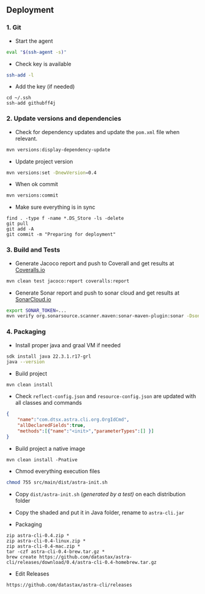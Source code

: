 
## Deployment

### 1. Git

- Start the agent
```bash
eval "$(ssh-agent -s)"
```

- Check key is available 
```bash
ssh-add -l
```

- Add the key (if needed)
```
cd ~/.ssh
ssh-add githubff4j
```

### 2. Update versions and dependencies

- Check for dependency updates and update the `pom.xml` file when relevant.

```bash
mvn versions:display-dependency-update
```

- Update project version
```bash
mvn versions:set -DnewVersion=0.4
```

- When ok commit
```bash
mvn versions:commit
```

- Make sure everything is in sync
```
find . -type f -name *.DS_Store -ls -delete
git pull
git add -A
git commit -m "Preparing for deployment"
```

### 3. Build and Tests

- Generate Jacoco report and push to Coverall and get results at [Coveralls.io](https://coveralls.io/github/datastax/astra-cli)

```bash
mvn clean test jacoco:report coveralls:report
```
 
- Generate Sonar report and push to sonar cloud and get results at [SonarCloud.io](https://sonarcloud.io/summary/overall?id=clun_astra-cli)

```bash
export SONAR_TOKEN=...
mvn verify org.sonarsource.scanner.maven:sonar-maven-plugin:sonar -Dsonar.projectKey=clun_astra-cli
```

### 4. Packaging

- Install proper java and graal VM if needed

```bash
sdk install java 22.3.1.r17-grl
java --version
```

- Build project

```
mvn clean install
```

- Check `reflect-config.json` and `resource-config.json` are updated with all classes and commands

```json
{
    "name":"com.dtsx.astra.cli.org.OrgIdCmd",
    "allDeclaredFields":true,
    "methods":[{"name":"<init>","parameterTypes":[] }]
}
```
- Build project a native image

```
mvn clean install -Pnative
```

- Chmod everything execution files

```bash
chmod 755 src/main/dist/astra-init.sh
```

- Copy `dist/astra-init.sh` (_generated by a test)_ on each distribution folder


- Copy the shaded and put it in Java folder, rename to `astra-cli.jar`


- Packaging

```
zip astra-cli-0.4.zip *
zip astra-cli-0.4-linux.zip *
zip astra-cli-0.4-mac.zip *
tar -czf astra-cli-0.4-brew.tar.gz *
brew create https://github.com/datastax/astra-cli/releases/download/0.4/astra-cli-0.4-homebrew.tar.gz
```

- Edit Releases

```
https://github.com/datastax/astra-cli/releases
```
